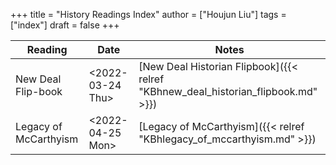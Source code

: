 +++
title = "History Readings Index"
author = ["Houjun Liu"]
tags = ["index"]
draft = false
+++

| Reading               | Date                                                                                         | Notes                                                                             |
|-----------------------|----------------------------------------------------------------------------------------------|-----------------------------------------------------------------------------------|
| New Deal Flip-book    | <span class="timestamp-wrapper"><span class="timestamp">&lt;2022-03-24 Thu&gt;</span></span> | [New Deal Historian Flipbook]({{< relref "KBhnew_deal_historian_flipbook.md" >}}) |
| Legacy of McCarthyism | <span class="timestamp-wrapper"><span class="timestamp">&lt;2022-04-25 Mon&gt;</span></span> | [Legacy of McCarthyism]({{< relref "KBhlegacy_of_mccarthyism.md" >}})             |